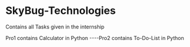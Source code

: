 # SkyBug-Technologies
Contains all Tasks given in the internship

Pro1 contains Calculator in Python
 ----Pro2 contains To-Do-List in Python
